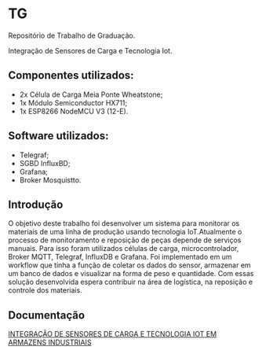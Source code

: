 # TG
Repositório de Trabalho de Graduação.

Integração de Sensores de Carga e Tecnologia Iot.

## Componentes utilizados:
- 2x Célula de Carga Meia Ponte Wheatstone;
- 1x Módulo Semiconductor HX711;
- 1x ESP8266 NodeMCU V3 (12-E).

## Software utilizados:
- Telegraf;
- SGBD InfluxBD;
- Grafana;
- Broker Mosquistto.

## Introdução
O objetivo deste trabalho foi desenvolver um sistema para monitorar os materiais de uma linha de produção usando 
tecnologia IoT.Atualmente o processo de monitoramento e reposição de peças depende de serviços manuais. Para isso
foram utilizados células de carga, microcontrolador, Broker MQTT, Telegraf, InfluxDB e Grafana. Foi implementado
em um workflow que tinha a função de coletar os dados do sensor, armazenar em um banco de dados e visualizar na 
forma de peso e quantidade. Com essas solução desenvolvida espera contribuir na área de logística, na reposição e
controle dos materiais.

## Documentação
[INTEGRAÇÃO DE SENSORES DE CARGA E TECNOLOGIA IOT EM 
ARMAZENS INDUSTRIAIS](https://www.fateccruzeiro.edu.br/projetos/acervo/82aa4b0af34c2313a562076992e50aa3.pdf)
